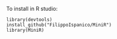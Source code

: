 To install in R studio:
```
library(devtools)
install_github("FilippoIspanico/MiniR")
library(MiniR)
```
